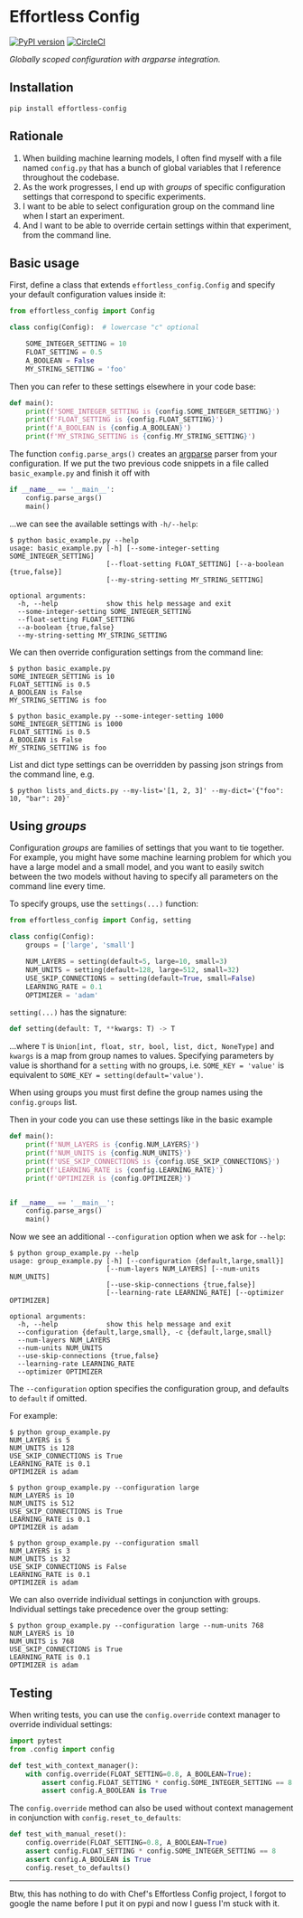 # Effortless Config

[![PyPI version](https://badge.fury.io/py/effortless-config.svg)](https://badge.fury.io/py/effortless-config) [![CircleCI](https://circleci.com/gh/andreasjansson/effortless-config/tree/master.svg?style=svg)](https://circleci.com/gh/andreasjansson/effortless-config/tree/master)

_Globally scoped configuration with argparse integration._

## Installation

```
pip install effortless-config
```

## Rationale

1. When building machine learning models, I often find myself with a file named `config.py` that has a bunch of global variables that I reference throughout the codebase.
2. As the work progresses, I end up with _groups_ of specific configuration settings that correspond to specific experiments.
3. I want to be able to select configuration group on the command line when I start an experiment.
4. And I want to be able to override certain settings within that experiment, from the command line.

## Basic usage

First, define a class that extends `effortless_config.Config` and specify your default configuration values inside it:

```python
from effortless_config import Config

class config(Config):  # lowercase "c" optional

    SOME_INTEGER_SETTING = 10
    FLOAT_SETTING = 0.5
    A_BOOLEAN = False
    MY_STRING_SETTING = 'foo'
```

Then you can refer to these settings elsewhere in your code base:

```python
def main():
    print(f'SOME_INTEGER_SETTING is {config.SOME_INTEGER_SETTING}')
    print(f'FLOAT_SETTING is {config.FLOAT_SETTING}')
    print(f'A_BOOLEAN is {config.A_BOOLEAN}')
    print(f'MY_STRING_SETTING is {config.MY_STRING_SETTING}')
```

The function `config.parse_args()` creates an [argparse](https://docs.python.org/3/library/argparse.html) parser from your configuration. If we put the two previous code snippets in a file called `basic_example.py` and finish it off with

```python
if __name__ == '__main__':
    config.parse_args()
    main()
```

...we can see the available settings with `-h/--help`:

```console
$ python basic_example.py --help
usage: basic_example.py [-h] [--some-integer-setting SOME_INTEGER_SETTING]
                        [--float-setting FLOAT_SETTING] [--a-boolean {true,false}]
                        [--my-string-setting MY_STRING_SETTING]

optional arguments:
  -h, --help            show this help message and exit
  --some-integer-setting SOME_INTEGER_SETTING
  --float-setting FLOAT_SETTING
  --a-boolean {true,false}
  --my-string-setting MY_STRING_SETTING
```

We can then override configuration settings from the command line:

```console
$ python basic_example.py
SOME_INTEGER_SETTING is 10
FLOAT_SETTING is 0.5
A_BOOLEAN is False
MY_STRING_SETTING is foo

$ python basic_example.py --some-integer-setting 1000
SOME_INTEGER_SETTING is 1000
FLOAT_SETTING is 0.5
A_BOOLEAN is False
MY_STRING_SETTING is foo
```

List and dict type settings can be overridden by passing json strings from the command line, e.g.

```console
$ python lists_and_dicts.py --my-list='[1, 2, 3]' --my-dict='{"foo": 10, "bar": 20}'
```

## Using _groups_

Configuration _groups_ are families of settings that you want to tie together. For example, you might have some machine learning problem for which you have a large model and a small model, and you want to easily switch between the two models without having to specify all parameters on the command line every time.

To specify groups, use the `settings(...)` function:

```python
from effortless_config import Config, setting

class config(Config):
    groups = ['large', 'small']

    NUM_LAYERS = setting(default=5, large=10, small=3)
    NUM_UNITS = setting(default=128, large=512, small=32)
    USE_SKIP_CONNECTIONS = setting(default=True, small=False)
    LEARNING_RATE = 0.1
    OPTIMIZER = 'adam'
```

`setting(...)` has the signature:

```python
def setting(default: T, **kwargs: T) -> T
```

...where `T` is `Union[int, float, str, bool, list, dict, NoneType]` and `kwargs` is a map from group names to values. Specifying parameters by value is shorthand for a `setting` with no groups, i.e. `SOME_KEY = 'value'` is equivalent to `SOME_KEY = setting(default='value')`.

When using groups you must first define the group names using the `config.groups` list.

Then in your code you can use these settings like in the basic example

```python
def main():
    print(f'NUM_LAYERS is {config.NUM_LAYERS}')
    print(f'NUM_UNITS is {config.NUM_UNITS}')
    print(f'USE_SKIP_CONNECTIONS is {config.USE_SKIP_CONNECTIONS}')
    print(f'LEARNING_RATE is {config.LEARNING_RATE}')
    print(f'OPTIMIZER is {config.OPTIMIZER}')


if __name__ == '__main__':
    config.parse_args()
    main()
```

Now we see an additional `--configuration` option when we ask for `--help`:

```console
$ python group_example.py --help
usage: group_example.py [-h] [--configuration {default,large,small}]
                        [--num-layers NUM_LAYERS] [--num-units NUM_UNITS]
                        [--use-skip-connections {true,false}]
                        [--learning-rate LEARNING_RATE] [--optimizer OPTIMIZER]

optional arguments:
  -h, --help            show this help message and exit
  --configuration {default,large,small}, -c {default,large,small}
  --num-layers NUM_LAYERS
  --num-units NUM_UNITS
  --use-skip-connections {true,false}
  --learning-rate LEARNING_RATE
  --optimizer OPTIMIZER
```

The `--configuration` option specifies the configuration group, and defaults to `default` if omitted.

For example:

```console
$ python group_example.py
NUM_LAYERS is 5
NUM_UNITS is 128
USE_SKIP_CONNECTIONS is True
LEARNING_RATE is 0.1
OPTIMIZER is adam

$ python group_example.py --configuration large
NUM_LAYERS is 10
NUM_UNITS is 512
USE_SKIP_CONNECTIONS is True
LEARNING_RATE is 0.1
OPTIMIZER is adam

$ python group_example.py --configuration small
NUM_LAYERS is 3
NUM_UNITS is 32
USE_SKIP_CONNECTIONS is False
LEARNING_RATE is 0.1
OPTIMIZER is adam
```

We can also override individual settings in conjunction with groups. Individual settings take precedence over the group setting:

```console
$ python group_example.py --configuration large --num-units 768
NUM_LAYERS is 10
NUM_UNITS is 768
USE_SKIP_CONNECTIONS is True
LEARNING_RATE is 0.1
OPTIMIZER is adam
```

## Testing

When writing tests, you can use the `config.override` context manager to override individual settings:

```python
import pytest
from .config import config

def test_with_context_manager():
    with config.override(FLOAT_SETTING=0.8, A_BOOLEAN=True):
        assert config.FLOAT_SETTING * config.SOME_INTEGER_SETTING == 8
        assert config.A_BOOLEAN is True
```

The `config.override` method can also be used without context management in conjunction with `config.reset_to_defaults`:

```python
def test_with_manual_reset():
    config.override(FLOAT_SETTING=0.8, A_BOOLEAN=True)
    assert config.FLOAT_SETTING * config.SOME_INTEGER_SETTING == 8
    assert config.A_BOOLEAN is True
    config.reset_to_defaults()
```

---

Btw, this has nothing to do with Chef's Effortless Config project, I forgot to google the name before I put it on pypi and now I guess I'm stuck with it.
